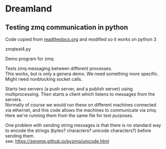 Dreamland
=========
## Testing zmq communication in python

Code copied from [readthedocs.org](https://learning-0mq-with-pyzmq.readthedocs.org/en/latest/pyzmq/multisocket/zmqpoller.html) and modified so it works on python 3

zmqtest4.py


Demo program for zmq
 
Tests zmq messaging between different processes.  
This works, but is only a genera demo. We need something more specific. Might need nonblocking socket calls.

Starts two servers (a push server, and a publish server) using  multiprocessing. Then starts a client which listens to messages from the servers.  
Normally of course we would run these on different machines connected via ethernet, and this code allows the machines to communicate via zmq. Here we're running them from the same file for test purposes.

One problem with sending string messages is that there is no standard way to encode the strings (bytes? characters? unicode characters?) before sending them.  
see: https://zeromq.github.io/pyzmq/unicode.html